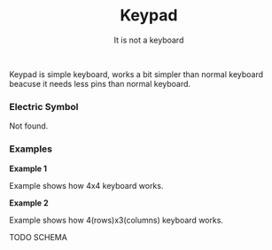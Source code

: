 <div align="center">
  <h1> Keypad </h1>
  <p> It is not a keyboard </p>
</div>  
<br/>

Keypad is simple keyboard, works a bit simpler than normal keyboard beacuse it needs less pins than normal keyboard.
### Electric Symbol

Not found.

### Examples

**Example 1**

Example shows how 4x4 keyboard works.

**Example 2**

Example shows how 4(rows)x3(columns) keyboard works.



TODO SCHEMA 
<br/>
